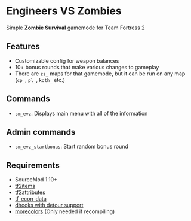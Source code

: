 # Engineers VS Zombies

Simple **Zombie Survival** gamemode	for Team Fortress 2

## Features
- Customizable config for weapon balances
- 10+ bonus rounds that make various changes to gameplay
- There are `zs_` maps for that gamemode, but it can be run on any map (`cp_`, `pl_`, `koth_` etc.)

## Commands
- `sm_evz`: Displays main menu with all of the information

## Admin commands
- `sm_evz_startbonus`: Start random bonus round

## Requirements
- SourceMod 1.10+
- [tf2items](https://forums.alliedmods.net/showthread.php?p=1050170)
- [tf2attributes](https://forums.alliedmods.net/showthread.php?t=210221)
- [tf_econ_data](https://forums.alliedmods.net/showthread.php?t=315011)
- [dhooks with detour support](https://forums.alliedmods.net/showpost.php?p=2588686&postcount=589)
- [morecolors](https://forums.alliedmods.net/showthread.php?t=185016) (Only needed if recompiling)